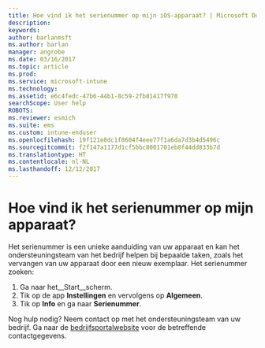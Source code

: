 ```yaml
---
title: Hoe vind ik het serienummer op mijn iOS-apparaat? | Microsoft Docs
description: 
keywords: 
author: barlanmsft
ms.author: barlan
manager: angrobe
ms.date: 03/16/2017
ms.topic: article
ms.prod: 
ms.service: microsoft-intune
ms.technology: 
ms.assetid: e6c4fedc-47b6-44b1-8c59-2fb81417f978
searchScope: User help
ROBOTS: 
ms.reviewer: esmich
ms.suite: ems
ms.custom: intune-enduser
ms.openlocfilehash: 19f121e8dc1f8604f4eee77f1a6da7d3b4d5496c
ms.sourcegitcommit: f2f147a1177d1cf5bbc8001701eb8f44dd833b7d
ms.translationtype: HT
ms.contentlocale: nl-NL
ms.lasthandoff: 12/12/2017
---
```

# <a name="how-do-i-find-the-serial-number-on-my-device"></a>Hoe vind ik het serienummer op mijn apparaat?

Het serienummer is een unieke aanduiding van uw apparaat en kan het ondersteuningsteam van het bedrijf helpen bij bepaalde taken, zoals het vervangen van uw apparaat door een nieuw exemplaar. Het serienummer zoeken:

1. Ga naar het__Start__scherm.
2. Tik op de app __Instellingen__ en vervolgens op __Algemeen__.
3. Tik op __Info__ en ga naar __Serienummer__.

Nog hulp nodig? Neem contact op met het ondersteuningsteam van uw bedrijf. Ga naar de [bedrijfsportalwebsite](https://portal.manage.microsoft.com#HelpDeskDialog) voor de betreffende contactgegevens.
